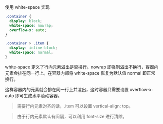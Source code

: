 使用 white-space 实现

```css
.container {
  display: block;
  white-space: nowrap;
  overflow-x: auto;
}

.container > .item {
  display: inline-block;
  white-space: normal;
}
```

white-space 定义了行内元素溢出是否换行。nowrap 即强制溢出不换行，容器内元素会排在同一行上。在容器内部将 white-space 恢复为默认值 normal 即正常换行。

这样容器内的元素就会排在同一行上并溢出，这时容器只需要设置 overflow-x: auto 即可生成水平滚动容器。

> 需要行内元素对齐的话，.item 可以设置 vertical-align: top。

> 由于行内元素默认有间隔，可以利用 font-size 进行清除。
